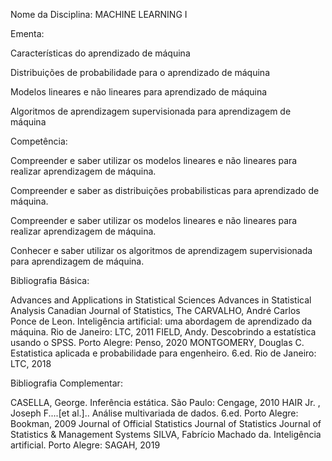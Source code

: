 Nome da Disciplina: MACHINE LEARNING I


Ementa:


Características do aprendizado de máquina

Distribuições de probabilidade para o aprendizado de máquina 

Modelos lineares e não lineares para aprendizado de máquina 

Algoritmos de aprendizagem supervisionada para aprendizagem de máquina 


Competência:


Compreender e saber utilizar os modelos lineares e não lineares para realizar 
aprendizagem de máquina. 

Compreender e saber as distribuições probabilisticas para aprendizado de máquina. 

Compreender e saber utilizar os modelos lineares e não lineares para realizar 
aprendizagem de máquina. 

Conhecer e saber utilizar os algoritmos de aprendizagem supervisionada para 
aprendizagem de máquina. 


Bibliografia Básica:


Advances and Applications in Statistical Sciences
Advances in Statistical Analysis
Canadian Journal of Statistics, The
CARVALHO, André Carlos Ponce de Leon. Inteligência artificial: uma abordagem de 
aprendizado da máquina. Rio de Janeiro: LTC, 2011
FIELD, Andy. Descobrindo a estatística usando o SPSS. Porto Alegre: Penso, 2020
MONTGOMERY, Douglas C. Estatistica aplicada e probabilidade para engenheiro. 6.ed. 
Rio de Janeiro: LTC, 2018


Bibliografia Complementar:


CASELLA, George. Inferência estática. São Paulo: Cengage, 2010
HAIR Jr. , Joseph F....[et al.].. Análise multivariada de dados. 6.ed. Porto Alegre: 
Bookman, 2009
Journal of Official Statistics
Journal of Statistics
Journal of Statistics & Management Systems
SILVA, Fabrício Machado da. Inteligência artificial. Porto Alegre: SAGAH, 2019
